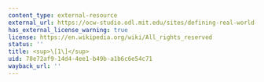 ```yaml
---
content_type: external-resource
external_url: https://ocw-studio.odl.mit.edu/sites/defining-real-world-problems-with-the-dis-method-describe-inquire-state/type/page/new/?size=0#_ftnref1
has_external_license_warning: true
license: https://en.wikipedia.org/wiki/All_rights_reserved
status: ''
title: <sup>\[1\]</sup>
uid: 78e72af9-14d4-4ee1-b49b-a1b6c6e54c71
wayback_url: ''
---
```

